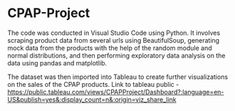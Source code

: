 # CPAP-Project

The code was conducted in Visual Studio Code using Python. It involves scraping product data from several urls using BeautifulSoup, generating mock data from the products with the help of the random module and normal distributions, and then performing exploratory data analysis on the data using pandas and matplotlib.

The dataset was then imported into Tableau to create further visualizations on the sales of the CPAP products. Link to tableau public - https://public.tableau.com/views/CPAPProject/Dashboard?:language=en-US&publish=yes&:display_count=n&:origin=viz_share_link
